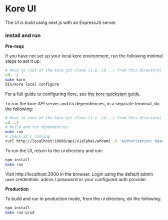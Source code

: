 # Kore UI

The UI is build using next.js with an ExpressJS server.

### Install and run

**Pre-reqs**

If you have not set up your local kore environment, run the following minimal steps to set it up:

```bash
# Move to root of the kore git clone (i.e. cd ../ from this directory)
cd ../
make kore
bin/kore local configure
```

For a full guide to configuring Kore, see [the kore quickstart guide](https://github.com/appvia/kore/blob/master/doc/alpha-local-quick-start.md).

To run the kore API server and its dependencies, in a separate terminal, do the following:

```bash
# Move to root of the kore git clone (i.e. cd ../ from this directory)
cd ../
# build and run dependencies
make run
# check it's running
curl http://localhost:10080/api/v1alpha1/whoami -H 'Authorization: Bearer password'
```

To run the UI, return to the ui directory and run:

```bash
npm install
make run
```

Visit http://localhost:3000 in the browser.
Login using the default admin user credentials: admin / password or your configured auth provider.

**Production**

To build and run in production mode, from the ui directory, do the following:

```bash
npm install
make run-prod
```
